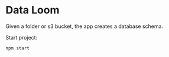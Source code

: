 # Data Loom

Given a folder or s3 bucket, the app creates a database schema.

Start project:
```
npm start
```
